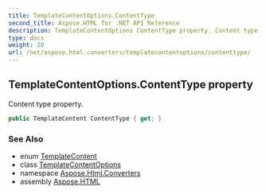 ```yaml
---
title: TemplateContentOptions.ContentType
second_title: Aspose.HTML for .NET API Reference
description: TemplateContentOptions ContentType property. Content type property
type: docs
weight: 20
url: /net/aspose.html.converters/templatecontentoptions/contenttype/
---
```

## TemplateContentOptions.ContentType property

Content type property.

```csharp
public TemplateContent ContentType { get; }
```

### See Also

* enum [TemplateContent](../../templatecontent/)
* class [TemplateContentOptions](../)
* namespace [Aspose.Html.Converters](../../../aspose.html.converters/)
* assembly [Aspose.HTML](../../../)
